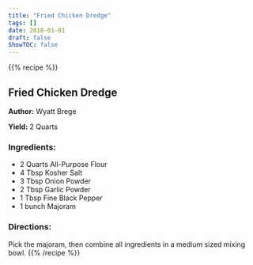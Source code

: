 ```yaml
---
title: "Fried Chicken Dredge"
tags: []
date: 2018-01-01
draft: false
ShowTOC: false
---
```


{{% recipe %}}

## Fried Chicken Dredge

**Author:** Wyatt Brege

**Yield:** 2 Quarts


### Ingredients:

-   2 Quarts All-Purpose Flour
-   4 Tbsp Kosher Salt
-   3 Tbsp Onion Powder
-   2 Tbsp Garlic Powder
-   1 Tbsp Fine Black Pepper
-   1 bunch Majoram

### Directions: 

Pick the majoram, then combine all ingredients in a medium sized mixing
bowl.
{{% /recipe %}}
